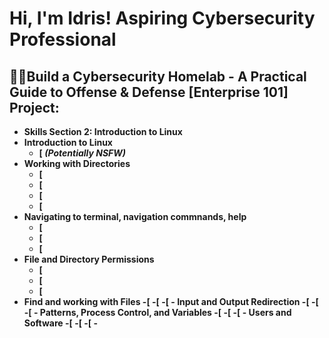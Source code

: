 <h1>Hi, I'm Idris! Aspiring Cybersecurity Professional</a>

<h2>👨‍💻Build a Cybersecurity Homelab - A Practical Guide to Offense & Defense [Enterprise 101]
  Project:</h2>

- <b>Skills Section 2: Introduction to Linux   
- <b>Introduction to Linux</b>
  - [ <b><i>(Potentially NSFW)</b></i>
- <b>Working with Directories </b>
  - [
  - [
  - [
  - [
- <b>Navigating to terminal, navigation commnands, help</b>
  - [
  - [
  - [
- <b>File and Directory Permissions</b>
  - [
  - [
  - [
- <b>Find and working with Files<b>
  -[
  -[
  -[
-<b> Input and Output Redirection<b>
  -[
  -[
  -[
-<b> Patterns, Process Control, and Variables<b>
  -[
  -[
  -[
-<b> Users and Software<b>
  -[
  -[
  -[
-<b> 
<h2></h2>

